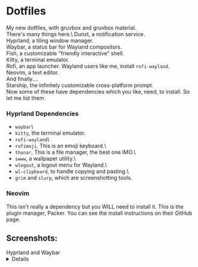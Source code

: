# Dotfiles
My new dotfiles, with gruvbox and gruvbox material.\
There's many things here.\\
Dunst, a notification service.\
Hyprland, a tiling window manager.\
Waybar, a status bar for Wayland compositors.\
Fish, a customizable "friendly interactive" shell.\
Kitty, a terminal emulator.\
Rofi, an app launcher. Wayland users like me, install `rofi-wayland`.\
Neovim, a text editor.\
And finally....\
Starship, the infinitely customizable cross-platform prompt.\
Now some of these have dependencies which you like, need, to install. So let me list them.
### Hyprland Dependencies
- `waybar`\
- `kitty`, the terminal emulator.
- `rofi-wayland`\
- `rofimoji`. This is an emoji keyboard.\
- `thunar`, This is a file manager, the best one IMO.\
- `swww`, a wallpaper utility.\
- `wlogout`, a logout menu for Wayland.\
- `wl-clipboard`, to handle copying and pasting.\
- `grim` and `slurp`, which are screenshotting tools.
### Neovim
This isn't really a dependency but you WILL need to install it. This is the plugin manager, Packer. You can see the install instructions on their GitHub page.
## Screenshots:
<summary>Hyprland and Waybar</summary>
<details>

![hyprway](screenshots/hyprland.png)
![hypr](screenshots/hypr.png)

</details>
